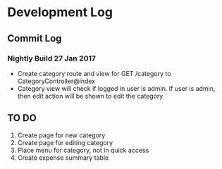 # Development Log

## Commit Log
### Nightly Build 27 Jan 2017
* Create category route and view for GET /category to CategoryController@index
* Category view will check if logged in user is admin. If user is admin, then edit action will be shown to edit the category

## TO DO
1. Create page for new category
1. Create page for editing category
1. Place menu for category, not in quick access
1. Create expense summary table
